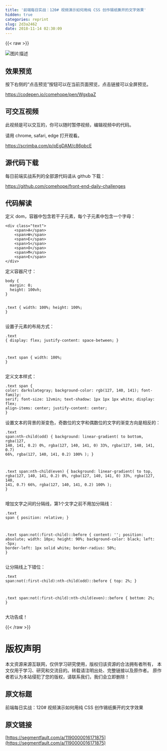 ```yaml
---
title: '前端每日实战：120# 视频演示如何用纯 CSS 创作锡纸撕开的文字效果'
hidden: true
categories: reprint
slug: 2d3a2462
date: 2018-11-14 02:30:09
---
```


{{< raw >}}
<p><span class="img-wrap"><img data-src="/img/bVbf1cP?w=400&amp;h=300" src="https://static.alili.tech/img/bVbf1cP?w=400&amp;h=300" alt="&#x56FE;&#x7247;&#x63CF;&#x8FF0;" title="&#x56FE;&#x7247;&#x63CF;&#x8FF0;"></span></p><h2>&#x6548;&#x679C;&#x9884;&#x89C8;</h2><p>&#x6309;&#x4E0B;&#x53F3;&#x4FA7;&#x7684;&#x201C;&#x70B9;&#x51FB;&#x9884;&#x89C8;&#x201D;&#x6309;&#x94AE;&#x53EF;&#x4EE5;&#x5728;&#x5F53;&#x524D;&#x9875;&#x9762;&#x9884;&#x89C8;&#xFF0C;&#x70B9;&#x51FB;&#x94FE;&#x63A5;&#x53EF;&#x4EE5;&#x5168;&#x5C4F;&#x9884;&#x89C8;&#x3002;</p><p><a href="https://codepen.io/comehope/pen/WgxbaZ" rel="nofollow noreferrer">https://codepen.io/comehope/pen/WgxbaZ</a></p><h2>&#x53EF;&#x4EA4;&#x4E92;&#x89C6;&#x9891;</h2><p>&#x6B64;&#x89C6;&#x9891;&#x662F;&#x53EF;&#x4EE5;&#x4EA4;&#x4E92;&#x7684;&#xFF0C;&#x4F60;&#x53EF;&#x4EE5;&#x968F;&#x65F6;&#x6682;&#x505C;&#x89C6;&#x9891;&#xFF0C;&#x7F16;&#x8F91;&#x89C6;&#x9891;&#x4E2D;&#x7684;&#x4EE3;&#x7801;&#x3002;</p><p>&#x8BF7;&#x7528; chrome, safari, edge &#x6253;&#x5F00;&#x89C2;&#x770B;&#x3002;</p><p><a href="https://scrimba.com/p/pEgDAM/c86pbcE" rel="nofollow noreferrer">https://scrimba.com/p/pEgDAM/c86pbcE</a></p><h2>&#x6E90;&#x4EE3;&#x7801;&#x4E0B;&#x8F7D;</h2><p>&#x6BCF;&#x65E5;&#x524D;&#x7AEF;&#x5B9E;&#x6218;&#x7CFB;&#x5217;&#x7684;&#x5168;&#x90E8;&#x6E90;&#x4EE3;&#x7801;&#x8BF7;&#x4ECE; github &#x4E0B;&#x8F7D;&#xFF1A;</p><p><a href="https://github.com/comehope/front-end-daily-challenges" rel="nofollow noreferrer">https://github.com/comehope/front-end-daily-challenges</a></p><h2>&#x4EE3;&#x7801;&#x89E3;&#x8BFB;</h2><p>&#x5B9A;&#x4E49; dom&#xFF0C;&#x5BB9;&#x5668;&#x4E2D;&#x5305;&#x542B;&#x82E5;&#x5E72;&#x5B50;&#x5143;&#x7D20;&#xFF0C;&#x6BCF;&#x4E2A;&#x5B50;&#x5143;&#x7D20;&#x4E2D;&#x5305;&#x542B;&#x4E00;&#x4E2A;&#x5B57;&#x6BCD;&#xFF1A;</p><pre><code class="html">&lt;div class=&quot;text&quot;&gt;
    &lt;span&gt;A&lt;/span&gt;
    &lt;span&gt;W&lt;/span&gt;
    &lt;span&gt;E&lt;/span&gt;
    &lt;span&gt;S&lt;/span&gt;
    &lt;span&gt;O&lt;/span&gt;
    &lt;span&gt;M&lt;/span&gt;
    &lt;span&gt;E&lt;/span&gt;
&lt;/div&gt; </code></pre><p>&#x5B9A;&#x4E49;&#x5BB9;&#x5668;&#x5C3A;&#x5BF8;&#xFF1A;</p><pre><code class="css">body {
  margin: 0;
  height: 100vh;
}

.text {
  width: 100%;
  height: 100%;
}</code></pre><p>&#x8BBE;&#x7F6E;&#x5B50;&#x5143;&#x7D20;&#x7684;&#x5E03;&#x5C40;&#x65B9;&#x5F0F;&#xFF1A;</p><pre><code class="css">.text {
  display: flex;
  justify-content: space-between;
}

.text span {
    width: 100%;
}</code></pre><p>&#x5B9A;&#x4E49;&#x6587;&#x672C;&#x6837;&#x5F0F;&#xFF1A;</p><pre><code class="css">.text span {
    color: darkslategray;
    background-color: rgb(127, 140, 141);
    font-family: serif;
    font-size: 12vmin;
    text-shadow: 1px 1px 1px white;
    display: flex;
    align-items: center;
    justify-content: center;
}</code></pre><p>&#x8BBE;&#x7F6E;&#x6587;&#x672C;&#x7684;&#x80CC;&#x666F;&#x7684;&#x6E10;&#x53D8;&#x8272;&#xFF0C;&#x5947;&#x6570;&#x4F4D;&#x7684;&#x6587;&#x5B57;&#x548C;&#x5076;&#x6570;&#x4F4D;&#x7684;&#x6587;&#x5B57;&#x7684;&#x6E10;&#x53D8;&#x65B9;&#x5411;&#x662F;&#x76F8;&#x53CD;&#x7684;&#xFF1A;</p><pre><code class="css">.text span:nth-child(odd) {
    background: linear-gradient(
        to bottom,
        rgba(127, 140, 141, 0.2) 0%, 
        rgba(127, 140, 141, 0) 33%, 
        rgba(127, 140, 141, 0.7) 66%, 
        rgba(127, 140, 141, 0.2) 100%
    );
}

.text span:nth-child(even) {
    background: linear-gradient(
        to top,
        rgba(127, 140, 141, 0.2) 0%, 
        rgba(127, 140, 141, 0) 33%, 
        rgba(127, 140, 141, 0.7) 66%, 
        rgba(127, 140, 141, 0.2) 100%
    );
}</code></pre><p>&#x589E;&#x52A0;&#x6587;&#x5B57;&#x4E4B;&#x95F4;&#x7684;&#x5206;&#x9694;&#x7EBF;&#xFF0C;&#x7B2C;1&#x4E2A;&#x6587;&#x5B57;&#x4E4B;&#x524D;&#x4E0D;&#x7528;&#x52A0;&#x5206;&#x9694;&#x7EBF;&#xFF1A;</p><pre><code class="css">.text span {
    position: relative;
}

.text span:not(:first-child)::before {
    content: &apos;&apos;;
    position: absolute;
    width: 10px;
    height: 90%;
    background-color: black;
    left: -5px;
    border-left: 1px solid white;
    border-radius: 50%;
}</code></pre><p>&#x8BA9;&#x5206;&#x9694;&#x7EBF;&#x4E0A;&#x4E0B;&#x9519;&#x4F4D;&#xFF1A;</p><pre><code class="css">.text span:not(:first-child):nth-child(odd)::before {
    top: 2%;
}

.text span:not(:first-child):nth-child(even)::before {
    bottom: 2%;
}</code></pre><p>&#x5927;&#x529F;&#x544A;&#x6210;&#xFF01;</p>
{{< /raw >}}

# 版权声明
本文资源来源互联网，仅供学习研究使用，版权归该资源的合法拥有者所有，
本文仅用于学习、研究和交流目的。转载请注明出处、完整链接以及原作者。
原作者若认为本站侵犯了您的版权，请联系我们，我们会立即删除！

## 原文标题
前端每日实战：120# 视频演示如何用纯 CSS 创作锡纸撕开的文字效果

## 原文链接
[https://segmentfault.com/a/1190000016171875](https://segmentfault.com/a/1190000016171875)

